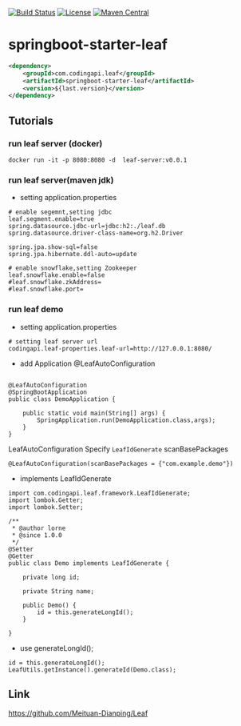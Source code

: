 [![Build Status](https://app.travis-ci.com/codingapi/springboot-starter-leaf.svg?branch=main)](https://app.travis-ci.com/codingapi/springboot-starter-leaf)
[![License](https://img.shields.io/badge/License-Apache%202.0-blue.svg)](https://github.com/codingapi/springboot-starter-leaf/blob/main/LICENSE)
[![Maven Central](https://img.shields.io/maven-central/v/com.codingapi.leaf/springboot-starter-leaf.svg?label=Maven%20Central)](https://search.maven.org/search?q=g:%22com.codingapi.leaf%22%20AND%20a:%22springboot-starter-leaf%22)

# springboot-starter-leaf

```xml
<dependency>
    <groupId>com.codingapi.leaf</groupId>
    <artifactId>springboot-starter-leaf</artifactId>
    <version>${last.version}</version>
</dependency>
```

## Tutorials

### run leaf server (docker)

```
docker run -it -p 8080:8080 -d  leaf-server:v0.0.1 
```

### run leaf server(maven jdk) 

* setting application.properties
```
# enable segemnt,setting jdbc  
leaf.segment.enable=true
spring.datasource.jdbc-url=jdbc:h2:./leaf.db
spring.datasource.driver-class-name=org.h2.Driver

spring.jpa.show-sql=false
spring.jpa.hibernate.ddl-auto=update

# enable snowflake,setting Zookeeper  
leaf.snowflake.enable=false
#leaf.snowflake.zkAddress=
#leaf.snowflake.port=
```

### run leaf demo 
* setting application.properties

```
# setting leaf server url
codingapi.leaf-properties.leaf-url=http://127.0.0.1:8080/

```

* add Application @LeafAutoConfiguration
```

@LeafAutoConfiguration
@SpringBootApplication
public class DemoApplication {

    public static void main(String[] args) {
        SpringApplication.run(DemoApplication.class,args);
    }
}

```
LeafAutoConfiguration Specify `LeafIdGenerate` scanBasePackages
```
@LeafAutoConfiguration(scanBasePackages = {"com.example.demo"})

```

* implements LeafIdGenerate
```
import com.codingapi.leaf.framework.LeafIdGenerate;
import lombok.Getter;
import lombok.Setter;

/**
 * @author lorne
 * @since 1.0.0
 */
@Setter
@Getter
public class Demo implements LeafIdGenerate {

    private long id;

    private String name;

    public Demo() {
        id = this.generateLongId();
    }

}

```

* use generateLongId();
```
id = this.generateLongId();
LeafUtils.getInstance().generateId(Demo.class);
```

## Link 
https://github.com/Meituan-Dianping/Leaf 
